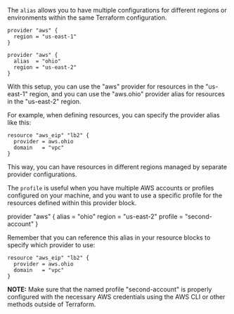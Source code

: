 The `alias` allows you to have multiple configurations for different regions or environments within the same Terraform configuration.

```
provider "aws" {
  region = "us-east-1"
}

```

```
provider "aws" {
  alias  = "ohio"
  region = "us-east-2"
}

```

With this setup, you can use the "aws" provider for resources in the "us-east-1" region, and you can use the "aws.ohio" provider alias for resources in the "us-east-2" region. 

For example, when defining resources, you can specify the provider alias like this:

```
resource "aws_eip" "lb2" {
  provider = aws.ohio
  domain   = "vpc"
}

```

This way, you can have resources in different regions managed by separate provider configurations.

The `profile` is useful when you have multiple AWS accounts or profiles configured on your machine, and you want to use a specific profile for the resources defined within this provider block.

provider "aws" {
  alias   = "ohio"
  region  = "us-east-2"
  profile = "second-account"
}

Remember that you can reference this alias in your resource blocks to specify which provider to use:

```
resource "aws_eip" "lb2" {
  provider = aws.ohio
  domain   = "vpc"
}

```

**NOTE:** Make sure that the named profile "second-account" is properly configured with the necessary AWS credentials using the AWS CLI or other methods outside of Terraform.







